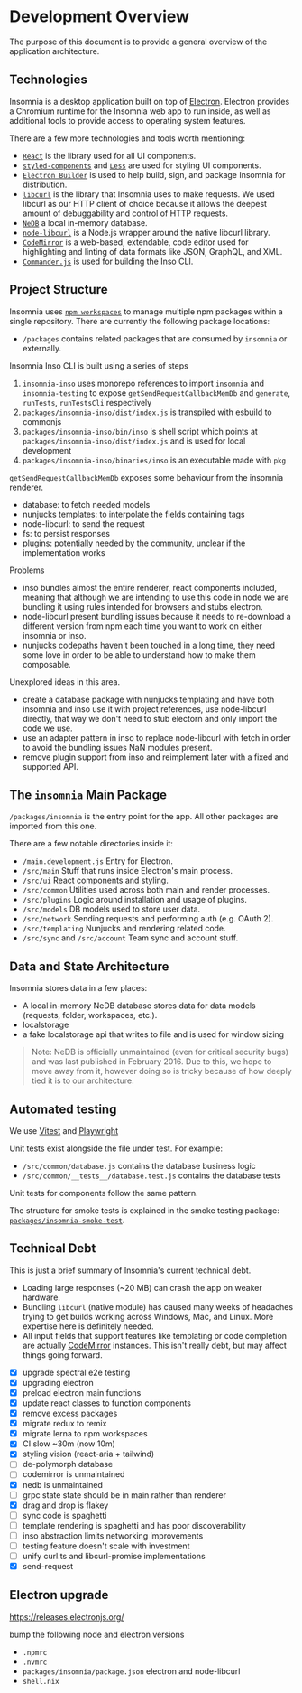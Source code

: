 # Development Overview

The purpose of this document is to provide a general overview of the application architecture.

## Technologies

Insomnia is a desktop application built on top of [Electron](http://electronjs.org/). Electron provides a Chromium runtime for the Insomnia web app to run inside, as well as additional tools to provide access to operating system features.

There are a few more technologies and tools worth mentioning:

- [`React`](https://reactjs.org/) is the library used for all UI components.
- [`styled-components`](https://styled-components.com/) and [`Less`](http://lesscss.org/) are used for styling UI components.
- [`Electron Builder`](https://github.com/electron-userland/electron-builder) is used to help build, sign, and package Insomnia for distribution.
- [`libcurl`](https://curl.se/libcurl/) is the library that Insomnia uses to make requests. We used libcurl as our HTTP client of choice because it allows the deepest amount of debuggability and control of HTTP requests.
- [`NeDB`](https://github.com/louischatriot/nedb) a local in-memory database.
- [`node-libcurl`](https://github.com/JCMais/node-libcurl) is a Node.js wrapper around the native libcurl library.
- [`CodeMirror`](https://codemirror.net/) is a web-based, extendable, code editor used for highlighting and linting of data formats like JSON, GraphQL, and XML.
- [`Commander.js`](https://github.com/tj/commander.js) is used for building the Inso CLI.

## Project Structure

Insomnia uses [`npm workspaces`](https://docs.npmjs.com/cli/v9/using-npm/workspaces?v=true) to manage multiple npm packages within a single repository. There are currently the following package locations:

- `/packages` contains related packages that are consumed by `insomnia` or externally.

Insomnia Inso CLI is built using a series of steps

1. `insomnia-inso` uses monorepo references to import `insomnia` and `insomnia-testing` to expose  `getSendRequestCallbackMemDb` and `generate`, `runTests`, `runTestsCli` respectively
1. `packages/insomnia-inso/dist/index.js` is transpiled with esbuild to commonjs
1. `packages/insomnia-inso/bin/inso` is shell script which points at `packages/insomnia-inso/dist/index.js` and is used for local development
1. `packages/insomnia-inso/binaries/inso` is an executable made with `pkg`

`getSendRequestCallbackMemDb` exposes some behaviour from the insomnia renderer.

- database: to fetch needed models
- nunjucks templates: to interpolate the fields containing tags
- node-libcurl: to send the request
- fs: to persist responses
- plugins: potentially needed by the community, unclear if the implementation works

Problems

- inso bundles almost the entire renderer, react components included, meaning that although we are intending to use this code in node we are bundling it using rules intended for browsers and stubs electron.
- node-libcurl present bundling issues because it needs to re-download a different version from npm each time you want to work on either insomnia or inso.
- nunjucks codepaths haven't been touched in a long time, they need some love in order to be able to understand how to make them composable.

Unexplored ideas in this area.

- create a database package with nunjucks templating and have both insomnia and inso use it with project references, use node-libcurl directly, that way we don't need to stub electorn and only import the code we use.
- use an adapter pattern in inso to replace node-libcurl with fetch in order to avoid the bundling issues NaN modules present.
- remove plugin support from inso and reimplement later with a fixed and supported API.

## The `insomnia` Main Package

`/packages/insomnia` is the entry point for the app. All other packages are imported from this one.

There are a few notable directories inside it:

- `/main.development.js` Entry for Electron.
- `/src/main` Stuff that runs inside Electron's main process.
- `/src/ui` React components and styling.
- `/src/common` Utilities used across both main and render processes.
- `/src/plugins` Logic around installation and usage of plugins.
- `/src/models` DB models used to store user data.
- `/src/network` Sending requests and performing auth (e.g. OAuth 2).
- `/src/templating` Nunjucks and rendering related code.
- `/src/sync` and `/src/account` Team sync and account stuff.

## Data and State Architecture

Insomnia stores data in a few places:

- A local in-memory NeDB database stores data for data models (requests, folder, workspaces, etc.).
- localstorage
- a fake localstorage api that writes to file and is used for window sizing

> Note: NeDB is officially unmaintained (even for critical security bugs) and was last published in February 2016. Due to this, we hope to move away from it, however doing so is tricky because of how deeply tied it is to our architecture.

## Automated testing

We use [Vitest](https://vitest.dev/) and [Playwright](https://github.com/microsoft/playwright)

Unit tests exist alongside the file under test. For example:

- `/src/common/database.js` contains the database business logic
- `/src/common/__tests__/database.test.js` contains the database tests

Unit tests for components follow the same pattern.

The structure for smoke tests is explained in the smoke testing package: [`packages/insomnia-smoke-test`](packages/insomnia-smoke-test).

## Technical Debt

This is just a brief summary of Insomnia's current technical debt.

- Loading large responses (~20 MB) can crash the app on weaker hardware.
- Bundling `libcurl` (native module) has caused many weeks of headaches trying to get builds working across Windows, Mac, and Linux. More expertise here is definitely needed.
- All input fields that support features like templating or code completion are actually [CodeMirror](https://codemirror.net/6/) instances. This isn't really debt, but may affect things going forward.

- [x] upgrade spectral e2e testing
- [x] upgrading electron
- [x] preload electron main functions
- [x] update react classes to function components
- [x] remove excess packages
- [x] migrate redux to remix
- [x] migrate lerna to npm workspaces
- [x] CI slow ~30m (now 10m)
- [x] styling vision (react-aria + tailwind)
- [ ] de-polymorph database
- [ ] codemirror is unmaintained
- [x] nedb is unmaintained
- [ ] grpc state state should be in main rather than renderer
- [x] drag and drop is flakey
- [ ] sync code is spaghetti
- [ ] template rendering is spaghetti and has poor discoverability
- [ ] inso abstraction limits networking improvements
- [ ] testing feature doesn't scale with investment
- [ ] unify curl.ts and libcurl-promise implementations
- [x] send-request

## Electron upgrade

<https://releases.electronjs.org/>

bump the following node and electron versions

- `.npmrc`
- `.nvmrc`
- `packages/insomnia/package.json` electron and node-libcurl
- `shell.nix`
